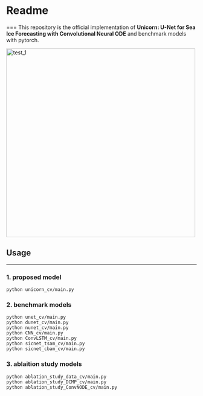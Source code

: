 # Readme
===
This repository is the official implementation of **Unicorn: U-Net for Sea Ice Forecasting with Convolutional Neural
ODE** and benchmark models with pytorch.

<img width="500" alt="test_1" src="[https://github.com/Optim-Lab/sif-models/image/unicorn.jpeg](https://github.com/Optim-Lab/sif-models/blob/main/image/unicorn.jpeg?raw=true)">

## Usage
---
### 1. proposed model
```
python unicorn_cv/main.py
```

### 2. benchmark models
```
python unet_cv/main.py
python dunet_cv/main.py
python nunet_cv/main.py
python CNN_cv/main.py
python ConvLSTM_cv/main.py
python sicnet_tsam_cv/main.py
python sicnet_cbam_cv/main.py
```

### 3. ablaition study models
```
python ablation_study_data_cv/main.py
python ablation_study_DCMP_cv/main.py
python ablation_study_ConvNODE_cv/main.py
```
